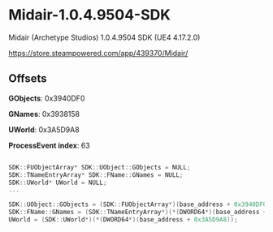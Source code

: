 # Midair-1.0.4.9504-SDK
Midair (Archetype Studios) 1.0.4.9504 SDK (UE4 4.17.2.0)


https://store.steampowered.com/app/439370/Midair/

## Offsets
**GObjects**: 0x3940DF0

**GNames**: 0x3938158

**UWorld**: 0x3A5D9A8

**ProcessEvent index**: 63


```cpp

SDK::FUObjectArray* SDK::UObject::GObjects = NULL;
SDK::TNameEntryArray* SDK::FName::GNames = NULL;
SDK::UWorld* UWorld = NULL;
...

SDK::UObject::GObjects = (SDK::FUObjectArray*)(base_address + 0x3940DF0);
SDK::FName::GNames = (SDK::TNameEntryArray*)(*(DWORD64*)(base_address + 0x3938158));
UWorld = (SDK::UWorld*)(*(DWORD64*)(base_address + 0x3A5D9A8));
```

